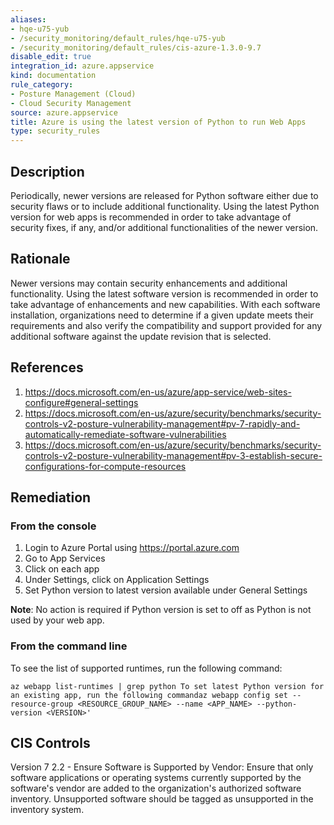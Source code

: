 ```yaml
---
aliases:
- hqe-u75-yub
- /security_monitoring/default_rules/hqe-u75-yub
- /security_monitoring/default_rules/cis-azure-1.3.0-9.7
disable_edit: true
integration_id: azure.appservice
kind: documentation
rule_category:
- Posture Management (Cloud)
- Cloud Security Management
source: azure.appservice
title: Azure is using the latest version of Python to run Web Apps
type: security_rules
---
```


## Description

Periodically, newer versions are released for Python software either due to security flaws or to include additional functionality. Using the latest Python version for web apps is recommended in order to take advantage of security fixes, if any, and/or additional functionalities of the newer version.

## Rationale

Newer versions may contain security enhancements and additional functionality. Using the latest software version is recommended in order to take advantage of enhancements and new capabilities. With each software installation, organizations need to determine if a given update meets their requirements and also verify the compatibility and support provided for any additional software against the update revision that is selected.

## References

1. https://docs.microsoft.com/en-us/azure/app-service/web-sites-configure#general-settings
2. https://docs.microsoft.com/en-us/azure/security/benchmarks/security-controls-v2-posture-vulnerability-management#pv-7-rapidly-and-automatically-remediate-software-vulnerabilities
3. https://docs.microsoft.com/en-us/azure/security/benchmarks/security-controls-v2-posture-vulnerability-management#pv-3-establish-secure-configurations-for-compute-resources

## Remediation

### From the console

1. Login to Azure Portal using https://portal.azure.com
2. Go to App Services
3. Click on each app
4. Under Settings, click on Application Settings
5. Set Python version to latest version available under General Settings

**Note**: No action is required if Python version is set to off as Python is not used by your web app.

### From the command line

To see the list of supported runtimes, run the following command:

```azurecli
az webapp list-runtimes | grep python To set latest Python version for an existing app, run the following commandaz webapp config set --resource-group <RESOURCE_GROUP_NAME> --name <APP_NAME> --python-version <VERSION>'
```

## CIS Controls

Version 7 2.2 - Ensure Software is Supported by Vendor: Ensure that only software applications or operating systems currently supported by the software's vendor are added to the organization's authorized software inventory. Unsupported software should be tagged as unsupported in the inventory system.
